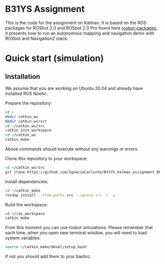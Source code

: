 # B31YS Assignment #

This is the code for the assignment on Kalman. It is based on the ROS packages for ROSbot 2.0 and ROSbot 2.0 Pro found here [rosbot-packages](https://github.com/husarion/rosbot_ros/tree/noetic).
It presents how to run an autonomous mapping and navigation demo with ROSbot and Navigation2 stack.

# Quick start (simulation) #

## Installation ##

We assume that you are working on Ubuntu 20.04 and already have installed ROS Noetic. 

Prepare the repository:
```bash
cd ~
mkdir catkin_ws
mkdir catkin_ws/src
cd ~/catkin_ws/src
catkin_init_workspace
cd ~/catkin_ws
catkin_make
```

Above commands should execute without any warnings or errors.

Clone this repository to your workspace:

```bash
cd ~/catkin_ws/src
git clone https://github.com/IgnacioCarlucho/B31YS_kalman_assignment_ROS1
```

Install dependencies:

```bash
cd ~/catkin_make
rosdep install --from-paths src --ignore-src -r -y
```

Build the workspace:

```bash
cd ~/ros_workspace
catkin_make
```

From this moment you can use rosbot simulations. Please remember that each time, when you open new terminal window, you will need to load system variables:

```bash
source ~/catkin_make/devel/setup.bash
```

If not you should add them to your bashrc. 





